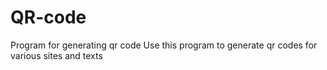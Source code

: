 # QR-code
Program for generating qr code
Use this program to generate qr codes for various sites and texts
